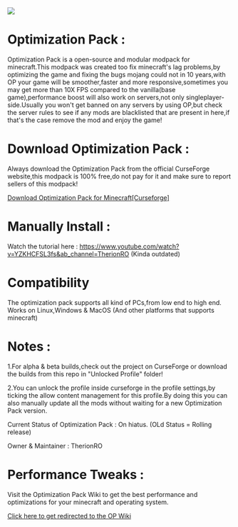 <img src="https://github.com/TherionRO/Minecraft-Optimization-Pack/blob/main/GithubFolder/Assets/op3.png?raw=true"/>

# Optimization Pack :
Optimization Pack is a open-source and modular modpack for minecraft.This modpack was created too fix minecraft's lag problems,by optimizing the game and fixing the bugs mojang could not in 10 years,with OP your game will be smoother,faster and more responsive,sometimes you may get more than 10X FPS compared to the vanilla(base game),performance boost will also work on servers,not only singleplayer-side.Usually you won't get banned on any servers by using OP,but check the server rules to see if any mods are blacklisted that are present in here,if that's the case remove the mod and enjoy the game!

# Download Optimization Pack :
Always download the Optimization Pack from the official CurseForge website,this modpack is 100% free,do not pay for it and make sure to report sellers of this modpack!

[Download Optimization Pack for Minecraft[Curseforge]](https://www.curseforge.com/minecraft/modpacks/minecraft-optimization-pack)

# Manually Install :
 Watch the tutorial here : https://www.youtube.com/watch?v=YZKHCFSL3fs&ab_channel=TherionRO (Kinda outdated)
 
# Compatibility
 The optimization pack supports all kind of PCs,from low end to high end.
 Works on Linux,Windows & MacOS (And other platforms that supports minecraft)
 
# Notes :
 1.For alpha & beta builds,check out the project on CurseForge or download the builds from this repo in "Unlocked Profile" folder!
 
 2.You can unlock the profile inside curseforge in the profile settings,by ticking the allow content management for this profile.By doing this you can also manually update all the mods without waiting for a new Optimization Pack version.
 
 Current Status of Optimization Pack : On hiatus. (OLd Status = Rolling release)
 
 Owner & Maintainer : TherionRO
 
# Performance Tweaks :
Visit the Optimization Pack Wiki to get the best performance and optimizations for your minecraft and operating system.

[Click here to get redirected to the OP Wiki](https://github.com/TherionRO/Minecraft-Optimization-Pack/wiki)


 
